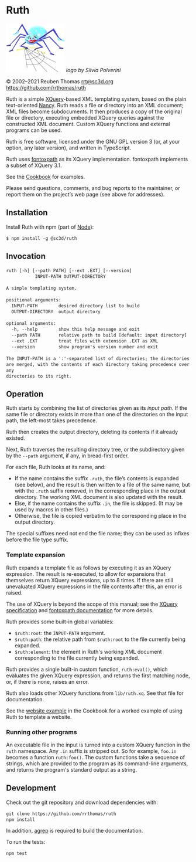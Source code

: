 # Ruth

![logo](logo/ruth-small.png) _logo by Silvia Polverini_

© 2002–2021 Reuben Thomas <rrt@sc3d.org>  
<https://github.com/rrthomas/ruth>

Ruth is a simple [XQuery]-based XML templating system, based on the plain
text-oriented [Nancy]. Ruth reads a file or directory into an XML document;
XML files become subdocuments. It then produces a copy of the original file
or directory, executing embedded XQuery queries against the constructed XML
document. Custom XQuery functions and external programs can be used.

[XQuery]: https://www.w3.org/TR/xquery/
[Nancy]: https://github.com/rrthomas/nancy

Ruth is free software, licensed under the GNU GPL version 3 (or, at your
option, any later version), and written in TypeScript.

Ruth uses [fontoxpath] as its XQuery implementation. fontoxpath implements a
subset of XQuery 3.1.

[fontoxpath]: https://www.npmjs.com/package/fontoxpath

See the [Cookbook](Cookbook.md) for examples.

Please send questions, comments, and bug reports to the maintainer, or
report them on the project’s web page (see above for addresses).

## Installation

Install Ruth with npm (part of [Node](https://nodejs.org/en/)):

```
$ npm install -g @sc3d/ruth
```

## Invocation

```
ruth [-h] [--path PATH] [--ext .EXT] [--version]
           INPUT-PATH OUTPUT-DIRECTORY

A simple templating system.

positional arguments:
  INPUT-PATH        desired directory list to build
  OUTPUT-DIRECTORY  output directory

optional arguments:
  -h, --help        show this help message and exit
  --path PATH       relative path to build [default: input directory]
  --ext .EXT        treat files with extension .EXT as XML
  --version         show program's version number and exit

The INPUT-PATH is a ':'-separated list of directories; the directories
are merged, with the contents of each directory taking precedence over any
directories to its right.
```

## Operation <a name="operation"></a>

Ruth starts by combining the list of directories given as its _input path_.
If the same file or directory exists in more than one of the directories on
the input path, the left-most takes precedence.

Ruth then creates the output directory, deleting its contents if it already
existed.

Next, Ruth traverses the resulting directory tree, or the subdirectory given
by the `--path` argument, if any, in bread-first order.

For each file, Ruth looks at its name, and:

+ If the name contains the suffix `.ruth`, the file’s contents is expanded
  (see below), and the result is then written to a file of the same name,
  but with the `.ruth` suffix removed, in the corresponding place in the
  output directory. The working XML document is also updated with the
  result.
+ Else, if the name contains the suffix `.in`, the file is skipped. (It may
  be used by macros in other files.)
+ Otherwise, the file is copied verbatim to the corresponding place in the
  output directory.

The special suffixes need not end the file name; they can be used as infixes
before the file type suffix.

### Template expansion

Ruth expands a template file as follows by executing it as an XQuery
expression. The result is re-executed, to allow for expansions that
themselves return XQuery expressions, up to 8 times. If there are still
unevaluated XQuery expressions in the file contents after this, an error is
raised.

The use of XQuery is beyond the scope of this manual; see the
[XQuery specification][XQuery] and [fontoxpath documentation][fontoxpath]
for more details.

Ruth provides some built-in global variables:

+ `$ruth:root`: the `INPUT-PATH` argument.
+ `$ruth:path`: the relative path from `$ruth:root` to the file currently being expanded.
+ `$ruth:element`: the element in Ruth's working XML document corresponding to
  the file currently being expanded.

Ruth provides a single built-in custom function, `ruth:eval()`, which
evaluates the given XQuery expression, and returns the first matching node,
or, if there is none, raises an error.

Ruth also loads other XQuery functions from `lib/ruth.xq`. See that file for
documentation.

See the [website example](Cookbook.md#website-example) in the Cookbook for a
worked example of using Ruth to template a website.

### Running other programs

An executable file in the input is turned into a custom XQuery function in
the `ruth` namespace. Any `.in` suffix is stripped out. So for example,
`foo.in` becomes a function `ruth:foo()`. The custom functions take a sequence
of strings, which are  provided to the program as its command-line arguments,
and returns the program's standard output as a string.

## Development

Check out the git repository and download dependencies with:

```
git clone https://github.com/rrthomas/ruth
npm install
```

In addition, [agrep](https://www.tgries.de/agrep/) is required to build the
documentation.

To run the tests:

```
npm test
```
